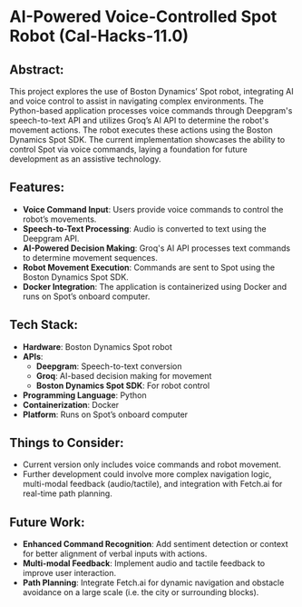 # AI-Powered Voice-Controlled Spot Robot (Cal-Hacks-11.0)

## Abstract:
This project explores the use of Boston Dynamics’ Spot robot, integrating AI and voice control to assist in navigating complex environments. The Python-based application processes voice commands through Deepgram's speech-to-text API and utilizes Groq’s AI API to determine the robot's movement actions. The robot executes these actions using the Boston Dynamics Spot SDK. The current implementation showcases the ability to control Spot via voice commands, laying a foundation for future development as an assistive technology.

## Features:
- **Voice Command Input**: Users provide voice commands to control the robot’s movements.
- **Speech-to-Text Processing**: Audio is converted to text using the Deepgram API.
- **AI-Powered Decision Making**: Groq's AI API processes text commands to determine movement sequences.
- **Robot Movement Execution**: Commands are sent to Spot using the Boston Dynamics Spot SDK.
- **Docker Integration**: The application is containerized using Docker and runs on Spot’s onboard computer.

## Tech Stack:
- **Hardware**: Boston Dynamics Spot robot
- **APIs**:
  - **Deepgram**: Speech-to-text conversion
  - **Groq**: AI-based decision making for movement
  - **Boston Dynamics Spot SDK**: For robot control
- **Programming Language**: Python
- **Containerization**: Docker
- **Platform**: Runs on Spot’s onboard computer

## Things to Consider:
- Current version only includes voice commands and robot movement.
- Further development could involve more complex navigation logic, multi-modal feedback (audio/tactile), and integration with Fetch.ai for real-time path planning.

## Future Work:
- **Enhanced Command Recognition**: Add sentiment detection or context for better alignment of verbal inputs with actions.
- **Multi-modal Feedback**: Implement audio and tactile feedback to improve user interaction.
- **Path Planning**: Integrate Fetch.ai for dynamic navigation and obstacle avoidance on a large scale (i.e. the city or surrounding blocks).
